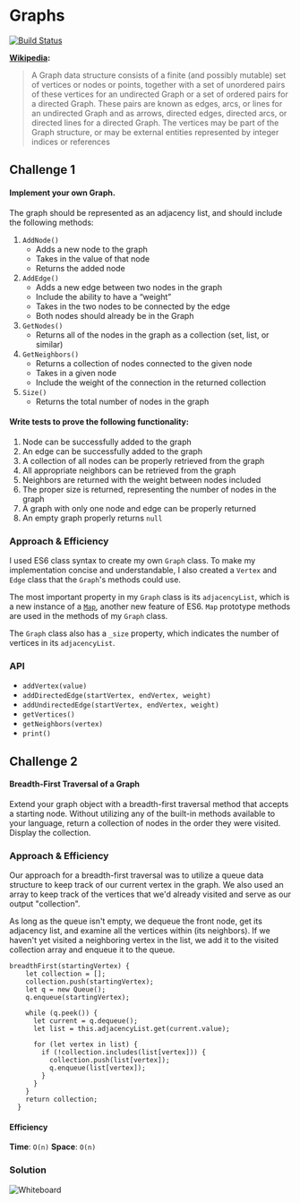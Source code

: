 # Graphs
[![Build Status](https://travis-ci.com/BillyBunn/data-structures-and-algorithms.svg?branch=graph)](https://travis-ci.com/BillyBunn/data-structures-and-algorithms)

**[Wikipedia](https://en.wikipedia.org/wiki/Graph_(discrete_mathematics)):**
> A Graph data structure consists of a finite (and possibly mutable) set of vertices or nodes or points, together with a set of unordered pairs of these vertices for an undirected Graph or a set of ordered pairs for a directed Graph. These pairs are known as edges, arcs, or lines for an undirected Graph and as arrows, directed edges, directed arcs, or directed lines for a directed Graph. The vertices may be part of the Graph structure, or may be external entities represented by integer indices or references

## Challenge 1
#### Implement your own Graph. 
The graph should be represented as an adjacency list, and should include the following methods:
1. `AddNode()`
   - Adds a new node to the graph
   - Takes in the value of that node
   - Returns the added node
2. `AddEdge()`
   - Adds a new edge between two nodes in the graph
   - Include the ability to have a “weight”
   - Takes in the two nodes to be connected by the edge
   - Both nodes should already be in the Graph
3. `GetNodes()`
   - Returns all of the nodes in the graph as a collection (set, list, or similar)
4. `GetNeighbors()`
   - Returns a collection of nodes connected to the given node
   - Takes in a given node
   - Include the weight of the connection in the returned collection
5. `Size()`
   - Returns the total number of nodes in the graph

#### Write tests to prove the following functionality:
1. Node can be successfully added to the graph
2. An edge can be successfully added to the graph
3. A collection of all nodes can be properly retrieved from the graph
4. All appropriate neighbors can be retrieved from the graph
5. Neighbors are returned with the weight between nodes included
6. The proper size is returned, representing the number of nodes in the graph
7. A graph with only one node and edge can be properly returned
8. An empty graph properly returns `null`

### Approach & Efficiency
I used ES6 class syntax to create my own `Graph` class. To make my implementation concise and understandable, I also created a `Vertex` and `Edge` class that the `Graph`'s methods could use. 

The most important property in my `Graph` class is its `adjacencyList`, which is a new instance of a [`Map`](https://developer.mozilla.org/en-US/docs/Web/JavaScript/Reference/Global_Objects/Map), another new feature of ES6. `Map` prototype methods are used in the methods of my `Graph` class. 

The `Graph` class also has a `_size` property, which indicates the number of vertices in its `adjacencyList`.

### API
* `addVertex(value)`
* `addDirectedEdge(startVertex, endVertex, weight)`
* `addUndirectedEdge(startVertex, endVertex, weight)`
* `getVertices()`
* `getNeighbors(vertex)`
* `print()`

## Challenge 2
#### Breadth-First Traversal of a Graph
Extend your graph object with a breadth-first traversal method that accepts a starting node. Without utilizing any of the built-in methods available to your language, return a collection of nodes in the order they were visited. Display the collection.

### Approach & Efficiency
Our approach for a breadth-first traversal was to utilize a queue data structure to keep track of our current vertex in the graph. We also used an array to keep track of the vertices that we'd already visited and serve as our output "collection". 

As long as the queue isn't empty, we dequeue the front node, get its adjacency list, and examine all the vertices within (its neighbors). If we haven't yet visited a neighboring vertex in the list, we add it to the visited collection array and enqueue it to the queue.

```
breadthFirst(startingVertex) {
    let collection = [];
    collection.push(startingVertex);
    let q = new Queue();
    q.enqueue(startingVertex);

    while (q.peek()) {
      let current = q.dequeue();
      let list = this.adjacencyList.get(current.value);

      for (let vertex in list) {
        if (!collection.includes(list[vertex])) {
          collection.push(list[vertex]);
          q.enqueue(list[vertex]);
        }
      }
    }
    return collection;
  }
```

#### Efficiency
**Time**: `O(n)`
**Space**: `O(n)`

### Solution
![Whiteboard](https://i.imgur.com/gHyKsq7.jpg)